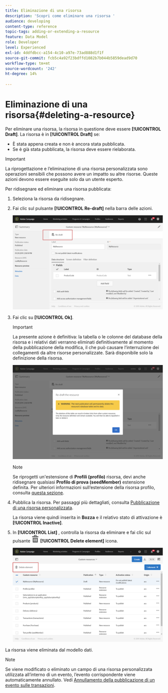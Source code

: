 ```yaml
---
title: Eliminazione di una risorsa
description: 'Scopri come eliminare una risorsa '
audience: developing
content-type: reference
topic-tags: adding-or-extending-a-resource
feature: Data Model
role: Developer
level: Experienced
exl-id: 4ddfdbcc-a154-4c10-a97e-73ad888d1f1f
source-git-commit: fcb5c4a92f23bdffd1082b7b044b5859dead9d70
workflow-type: tm+mt
source-wordcount: '242'
ht-degree: 14%

---
```


# Eliminazione di una risorsa{#deleting-a-resource}

Per eliminare una risorsa, la risorsa in questione deve essere **[!UICONTROL Draft]**. La risorsa è in **[!UICONTROL Draft]** se:

* È stata appena creata e non è ancora stata pubblicata.
* Se è già stata pubblicata, la risorsa deve essere rielaborata.

>[!IMPORTANT]
>
>La riprogettazione e l’eliminazione di una risorsa personalizzata sono operazioni sensibili che possono avere un impatto su altre risorse. Queste azioni devono essere eseguite solo da un utente esperto.

Per ridisegnare ed eliminare una risorsa pubblicata:

1. Seleziona la risorsa da ridisegnare.
1. Fai clic sul pulsante **[!UICONTROL Re-draft]** nella barra delle azioni.

   ![](assets/schema_extension_uc26.png)

1. Fai clic su **[!UICONTROL Ok]**.

   >[!IMPORTANT]
   >
   >La presente azione è definitiva: la tabella o le colonne del database della risorsa e i relativi dati verranno eliminati definitivamente al momento della pubblicazione della modifica, il che può causare l’interruzione dei collegamenti da altre risorse personalizzate. Sarà disponibile solo la definizione della risorsa.

   ![](assets/schema_extension_uc27.png)

   >[!NOTE]
   >
   >Se riprogetti un&#39;estensione di **Profili (profilo)** risorsa, devi anche ridisegnare qualsiasi **Profilo di prova (seedMember)** estensione definita. Per ulteriori informazioni sull’estensione della risorsa profilo, consulta [questa sezione](../../developing/using/extending-the-profile-resource-with-a-new-field.md).

1. Pubblica la risorsa. Per passaggi più dettagliati, consulta [Pubblicazione di una risorsa personalizzata](../../developing/using/updating-the-database-structure.md#publishing-a-custom-resource).

   La risorsa viene quindi inserita in **Bozza** e il relativo stato di attivazione è **[!UICONTROL Inactive]**.

1. In **[!UICONTROL List]** , controlla la risorsa da eliminare e fai clic sul pulsante ![](assets/delete_darkgrey-24px.png) **[!UICONTROL Delete element]** icona.

   ![](assets/schema_extension_uc28.png)

La risorsa viene eliminata dal modello dati.

>[!NOTE]
>
>Se viene modificato o eliminato un campo di una risorsa personalizzata utilizzata all’interno di un evento, l’evento corrispondente viene automaticamente annullato. Vedi [Annullamento della pubblicazione di un evento sulle transazioni](../../channels/using/publishing-transactional-event.md#unpublishing-an-event).
